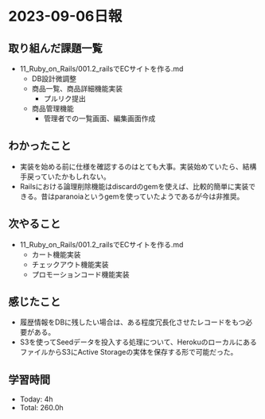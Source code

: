 # 2023-09-06日報

## 取り組んだ課題一覧
* 11_Ruby_on_Rails/001.2_railsでECサイトを作る.md
  * DB設計微調整
  * 商品一覧、商品詳細機能実装
    * プルリク提出
  * 商品管理機能
    * 管理者での一覧画面、編集画面作成

## わかったこと
* 実装を始める前に仕様を確認するのはとても大事。実装始めていたら、結構手戻っていたかもしれない。
* Railsにおける論理削除機能はdiscardのgemを使えば、比較的簡単に実装できる。昔はparanoiaというgemを使っていたようであるが今は非推奨。

## 次やること
* 11_Ruby_on_Rails/001.2_railsでECサイトを作る.md
  * カート機能実装
  * チェックアウト機能実装
  * プロモーションコード機能実装

## 感じたこと
* 履歴情報をDBに残したい場合は、ある程度冗長化させたレコードをもつ必要がある。
* S3を使ってSeedデータを投入する処理について、HerokuのローカルにあるファイルからS3にActive Storageの実体を保存する形で可能だった。

## 学習時間
* Today: 4h
* Total: 260.0h